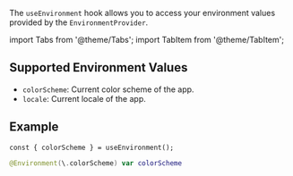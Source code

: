 ---
---

The `useEnvironment` hook allows you to access your environment values provided by the `EnvironmentProvider`.

import Tabs from '@theme/Tabs';
import TabItem from '@theme/TabItem';

## Supported Environment Values

- `colorScheme`: Current color scheme of the app.
- `locale`: Current locale of the app.

## Example

<Tabs>
<TabItem value="srn" label="swiftui-react-native">

```tsx
const { colorScheme } = useEnvironment();
```

</TabItem>
<TabItem value="swiftui" label="SwiftUI">

```swift
@Environment(\.colorScheme) var colorScheme
```

</TabItem>
</Tabs>

